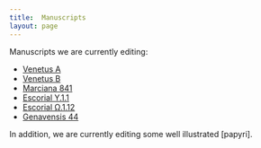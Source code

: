 ```yaml
---
title:  Manuscripts
layout: page
---
```


Manuscripts we are currently editing:

-  [Venetus A](venetusA)
-  [Venetus B](venetusB)
-  [Marciana 841](marciana-841)
-  [Escorial Y.1.1](upsilon-1-1)
-  [Escorial Ω.1.12](omega-1-12)
-  [Genavensis 44](geneva-44)


In addition, we are currently editing some well illustrated [papyri].
